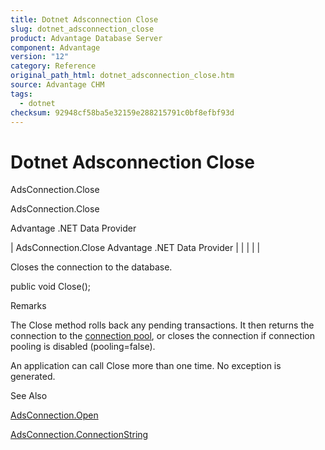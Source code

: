 ```yaml
---
title: Dotnet Adsconnection Close
slug: dotnet_adsconnection_close
product: Advantage Database Server
component: Advantage
version: "12"
category: Reference
original_path_html: dotnet_adsconnection_close.htm
source: Advantage CHM
tags:
  - dotnet
checksum: 92948cf58ba5e32159e288215791c0bf8efbf93d
---
```


# Dotnet Adsconnection Close

AdsConnection.Close

AdsConnection.Close

Advantage .NET Data Provider

| AdsConnection.Close  Advantage .NET Data Provider |  |  |  |  |

Closes the connection to the database.

public void Close();

Remarks

The Close method rolls back any pending transactions. It then returns the connection to the [connection pool](dotnet_advantage_net_data_provider_and_connection_pooling.md), or closes the connection if connection pooling is disabled (pooling=false).

An application can call Close more than one time. No exception is generated.

See Also

[AdsConnection.Open](dotnet_adsconnection_open.md)

[AdsConnection.ConnectionString](dotnet_adsconnection_connectionstring.md)
